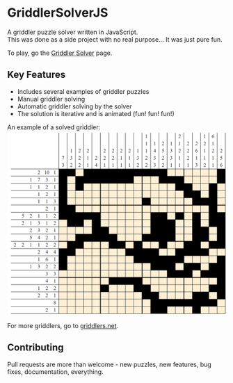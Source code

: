 # GriddlerSolverJS

A griddler puzzle solver written in JavaScript.  
This was done as a side project with no real purpose... It was just pure fun.

To play, go the [Griddler Solver](https://yinonavraham.github.io/GriddlerSolverJS/griddlers.html) page.

## Key Features

* Includes several examples of griddler puzzles
* Manual griddler solving
* Automatic griddler solving by the solver
* The solution is iterative and is animated (fun! fun! fun!)

An example of a solved griddler:  
![Koala](assets/griddler-koala.png)

For more griddlers, go to [griddlers.net](https://www.griddlers.net).

## Contributing

Pull requests are more than welcome - new puzzles, new features, bug fixes, documentation, everything.
